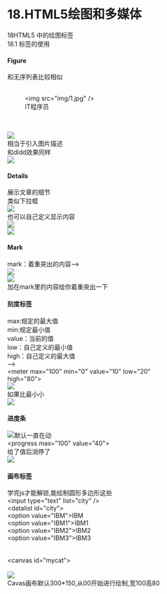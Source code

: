 # 18.HTML5绘图和多媒体

18HTML5 中的绘图标签<br />18.1 标签的使用
<a name="Figure"></a>
#### Figure
和无序列表比较相似<br /><figure><br /><img src="img/1.jpg" /><br /><figcaption>IT程序员</figcaption><br /></figure><br />![](https://cdn.nlark.com/yuque/0/2019/png/349894/1561980415115-be2e6e9c-a563-4502-842c-bb073146b914.png#align=left&display=inline&height=435&originHeight=438&originWidth=637&status=done&width=632)<br />相当于引入图片描述<br />和dldd效果同样<br />![](https://cdn.nlark.com/yuque/0/2019/png/349894/1561980415212-f195f5c8-9046-4df9-994c-e39fb8e1e893.png#align=left&display=inline&height=256&originHeight=272&originWidth=515&status=done&width=485)

<a name="Details"></a>
#### Details
展示文章的细节<br />类似下拉框<br />![](https://cdn.nlark.com/yuque/0/2019/png/349894/1561980415282-d82e92b6-a45d-4bb4-b005-405cb3cef661.png#align=left&display=inline&height=96&originHeight=125&originWidth=1196&status=done&width=916)<br />也可以自己定义显示内容<br />![](https://cdn.nlark.com/yuque/0/2019/png/349894/1561980415559-c55e4d72-eb79-4537-9075-427d691f6ad3.png#align=left&display=inline&height=312&originHeight=393&originWidth=752&status=done&width=597)<br />![](https://cdn.nlark.com/yuque/0/2019/png/349894/1561980415628-d14d6c53-fb5b-488b-8a93-34be0ee9c4de.png#align=left&display=inline&height=275&originHeight=221&originWidth=201&status=done&width=250)

<a name="Mark"></a>
#### Mark
mark：着重突出的内容--><br />![](https://cdn.nlark.com/yuque/0/2019/png/349894/1561980415686-c850707f-79c3-48af-903f-f1298a803c54.png#align=left&display=inline&height=283&originHeight=224&originWidth=421&status=done&width=531)<br />![](https://cdn.nlark.com/yuque/0/2019/png/349894/1561980415762-8ef7a08e-157a-49d5-afb3-aee3caae409b.png#align=left&display=inline&height=271&originHeight=180&originWidth=123&status=done&width=185)<br />加在mark里的内容给你着重突出一下




<a name="b932cbe4"></a>
#### 刻度标签
max:规定的最大值<br />min:规定最小值<br />value：当前的值<br />low：自己定义的最小值 <br />high：自己定义的最大值<br />--><br /><meter max="100" min="0" value="10" low="20"<br />high="80"></meter><br />![](https://cdn.nlark.com/yuque/0/2019/png/349894/1561980415821-c8d44325-3d5d-462d-8390-469bc23f0266.png#align=left&display=inline&height=74&originHeight=49&originWidth=117&status=done&width=176)<br />如果比最小小<br />![](https://cdn.nlark.com/yuque/0/2019/png/349894/1561980415893-7ae0a3c4-17e0-4f26-bc17-fae65fc5c10c.png#align=left&display=inline&height=53&originHeight=35&originWidth=93&status=done&width=140)
<a name="e2e33e2c"></a>
#### 进度条
![](https://cdn.nlark.com/yuque/0/2019/png/349894/1561980416003-dc09da20-0808-4b4a-b817-ea722aac8c38.png#align=left&display=inline&height=86&originHeight=57&originWidth=198&status=done&width=297)默认一直在动<br /><progress max="100" value="40"></progress><br />给了值后消停了<br />![](https://cdn.nlark.com/yuque/0/2019/png/349894/1561980416067-d920c808-8953-4838-be12-465586e2a844.png#align=left&display=inline&height=80&originHeight=53&originWidth=213&status=done&width=320)
<a name="8b7734e6"></a>
#### 画布标签
学完js才能解锁,能绘制圆形多边形这些<br /><input type="text" list="city" /><br /><datalist id="city"><br /><option value="IBM">IBM</option><br /><option value="IBM1">IBM1</option><br /><option value="IBM2">IBM2</option><br /><option value="IBM3">IBM3</option><br /></datalist><br /><!--画布标签--><br /><canvas id="mycat"></canvas><br /><script><br />var ca=document.getElementById("mycat");<br />var te= ca.getContext("2d");<br />//背景颜色<br />te.fillStyle="#FF0000";<br />//绘制图形的大小 <br />te.fillRect(0,0,80,100);<br /></script><br />![](https://cdn.nlark.com/yuque/0/2019/png/349894/1561980416128-9542457c-42df-4f60-9afa-b9ceb45f7066.png#align=left&display=inline&height=335&originHeight=223&originWidth=427&status=done&width=641)<br />Cavas画布默认300*150,从00开始进行绘制,宽100高80

